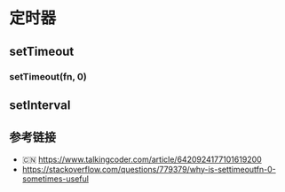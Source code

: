 # 定时器

## setTimeout
### setTimeout(fn, 0)


## setInterval

## 参考链接
* 🇨🇳 https://www.talkingcoder.com/article/6420924177101619200
* https://stackoverflow.com/questions/779379/why-is-settimeoutfn-0-sometimes-useful
